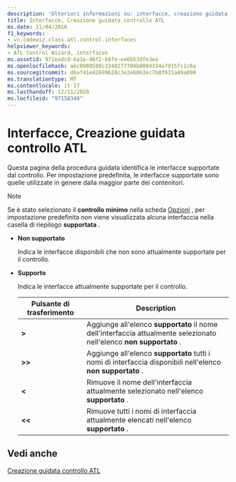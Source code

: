 ```yaml
---
description: 'Ulteriori informazioni su: interfacce, creazione guidata controllo ATL'
title: Interfacce, Creazione guidata controllo ATL
ms.date: 11/04/2016
f1_keywords:
- vc.codewiz.class.atl.control.interfaces
helpviewer_keywords:
- ATL Control Wizard, interfaces
ms.assetid: 971eadcd-6a1e-46f2-b8fe-ee6b53dfe3ea
ms.openlocfilehash: abc0980588c3340277704b0084334a7d15fc1c6a
ms.sourcegitcommit: d6af41e42699628c3e2e6063ec7b03931a49a098
ms.translationtype: MT
ms.contentlocale: it-IT
ms.lasthandoff: 12/11/2020
ms.locfileid: "97158348"
---
```

# <a name="interfaces-atl-control-wizard"></a>Interfacce, Creazione guidata controllo ATL

Questa pagina della procedura guidata identifica le interfacce supportate dal controllo. Per impostazione predefinita, le interfacce supportate sono quelle utilizzate in genere dalla maggior parte dei contenitori.

> [!NOTE]
> Se è stato selezionato il **controllo minimo** nella scheda [Opzioni](../../atl/reference/options-atl-control-wizard.md) , per impostazione predefinita non viene visualizzata alcuna interfaccia nella casella di riepilogo **supportata** .

- **Non supportato**

   Indica le interfacce disponibili che non sono attualmente supportate per il controllo.

- **Supporto**

   Indica le interfacce attualmente supportate per il controllo.

   |Pulsante di trasferimento|Description|
   |---------------------|-----------------|
   |**>**|Aggiunge all'elenco **supportato** il nome dell'interfaccia attualmente selezionato nell'elenco **non supportato** .|
   |**>>**|Aggiunge all'elenco **supportato** tutti i nomi di interfaccia disponibili nell'elenco **non supportato** .|
   |**\<**|Rimuove il nome dell'interfaccia attualmente selezionato nell'elenco **supportato** .|
   |**\<\<**|Rimuove tutti i nomi di interfaccia attualmente elencati nell'elenco **supportato** .|

## <a name="see-also"></a>Vedi anche

[Creazione guidata controllo ATL](../../atl/reference/atl-control-wizard.md)
